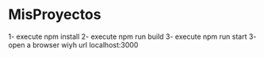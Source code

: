 # MisProyectos

 1- execute npm install
 2- execute npm run build
 3- execute npm run start
 3- open a browser wiyh url localhost:3000
